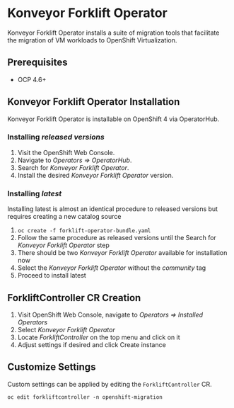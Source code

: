 # Konveyor Forklift Operator

Konveyor Forklift Operator installs a suite of migration tools that facilitate the migration of VM workloads to OpenShift Virtualization.

## Prerequisites

* OCP 4.6+

## Konveyor Forklift Operator Installation

Konveyor Forklift Operator is installable on OpenShift 4 via OperatorHub.

### Installing _released versions_

1. Visit the OpenShift Web Console.
1. Navigate to _Operators => OperatorHub_.
1. Search for _Konveyor Forklift Operator_.
1. Install the desired _Konveyor Forklift Operator_ version.

### Installing _latest_

Installing latest is almost an identical procedure to released versions but requires creating a new catalog source

1. `oc create -f forklift-operator-bundle.yaml`
1. Follow the same procedure as released versions until the Search for _Konveyor Forklift Operator_ step
1. There should be two _Konveyor Forklift Operator_ available for installation now
1. Select the _Konveyor Forklift Operator_ without the _community_ tag
1. Proceed to install latest

## ForkliftController CR Creation

1. Visit OpenShift Web Console, navigate to _Operators => Installed Operators_
1. Select _Konveyor Forklift Operator_
1. Locate _ForkliftController_ on the top menu and click on it
1. Adjust settings if desired and click Create instance

## Customize Settings

Custom settings can be applied by editing the `ForkliftController` CR.

```
oc edit forkliftcontroller -n openshift-migration
```
